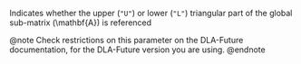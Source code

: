 Indicates whether the upper (`"U"`) or lower (`"L"`) triangular part of the global sub-matrix \(\mathbf{A}\) is referenced

@note
Check restrictions on this parameter on the DLA-Future documentation, for the DLA-Future version you are using.
@endnote
